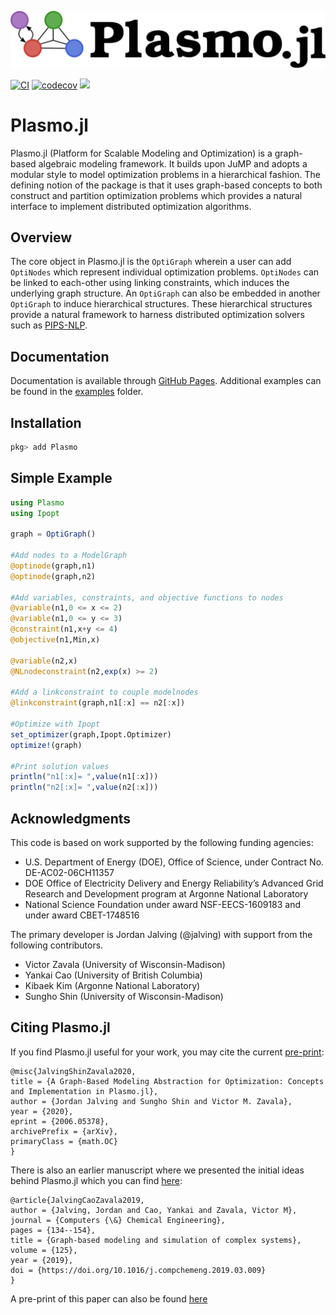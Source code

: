 ![Logo](./docs/plasmo3.svg)

[![CI](https://github.com/jalving/Plasmo.jl/workflows/CI/badge.svg)](https://github.com/jalving/Plasmo.jl/actions)
[![codecov](https://codecov.io/gh/jalving/Plasmo.jl/branch/master/graph/badge.svg)](https://codecov.io/gh/jalving/Plasmo.jl)
[![](https://img.shields.io/badge/docs-latest-blue.svg)](https://zavalab.github.io/Plasmo.jl/dev/)

# Plasmo.jl
Plasmo.jl (Platform for Scalable Modeling and Optimization) is a graph-based algebraic modeling framework.  It builds upon
JuMP and adopts a modular style to model optimization problems in a hierarchical fashion.
The defining notion of the package is that it uses graph-based concepts to both construct and partition optimization problems which
provides a natural interface to implement distributed optimization algorithms.

## Overview
The core object in Plasmo.jl is the `OptiGraph` wherein a user can add `OptiNodes` which represent individual optimization problems. `OptiNodes` can be linked to each-other
using linking constraints, which induces the underlying graph structure.  An `OptiGraph` can also be embedded in another `OptiGraph` to induce hierarchical structures.
These hierarchical structures provide a natural framework to harness distributed optimization solvers such as [PIPS-NLP](https://github.com/Argonne-National-Laboratory/PIPS/tree/master/PIPS-NLP).

## Documentation
Documentation is available through [GitHub Pages](https://zavalab.github.io/Plasmo.jl/dev/).
Additional examples can be found in the [examples](https://github.com/zavalab/Plasmo.jl/tree/master/examples/) folder.

## Installation

```julia
pkg> add Plasmo
```

## Simple Example

```julia
using Plasmo
using Ipopt

graph = OptiGraph()

#Add nodes to a ModelGraph
@optinode(graph,n1)
@optinode(graph,n2)

#Add variables, constraints, and objective functions to nodes
@variable(n1,0 <= x <= 2)
@variable(n1,0 <= y <= 3)
@constraint(n1,x+y <= 4)
@objective(n1,Min,x)

@variable(n2,x)
@NLnodeconstraint(n2,exp(x) >= 2)

#Add a linkconstraint to couple modelnodes
@linkconstraint(graph,n1[:x] == n2[:x])

#Optimize with Ipopt
set_optimizer(graph,Ipopt.Optimizer)
optimize!(graph)

#Print solution values
println("n1[:x]= ",value(n1[:x]))
println("n2[:x]= ",value(n2[:x]))
```

## Acknowledgments
This code is based on work supported by the following funding agencies:

* U.S. Department of Energy (DOE), Office of Science, under Contract No. DE-AC02-06CH11357
* DOE Office of Electricity Delivery and Energy Reliability’s Advanced Grid Research and Development program at Argonne National Laboratory
* National Science Foundation under award NSF-EECS-1609183 and under award CBET-1748516

The primary developer is Jordan Jalving (@jalving) with support from the following contributors.  

* Victor Zavala (University of Wisconsin-Madison)
* Yankai Cao (University of British Columbia)
* Kibaek Kim (Argonne National Laboratory)
* Sungho Shin (University of Wisconsin-Madison)


## Citing Plasmo.jl

If you find Plasmo.jl useful for your work, you may cite the current [pre-print](https://arxiv.org/abs/2006.05378):

```
@misc{JalvingShinZavala2020,
title = {A Graph-Based Modeling Abstraction for Optimization: Concepts and Implementation in Plasmo.jl},
author = {Jordan Jalving and Sungho Shin and Victor M. Zavala},
year = {2020},
eprint = {2006.05378},
archivePrefix = {arXiv},
primaryClass = {math.OC}
}
```

There is also an earlier manuscript where we presented the initial ideas behind Plasmo.jl which you can find
[here](https://www.sciencedirect.com/science/article/abs/pii/S0098135418312687):

```
@article{JalvingCaoZavala2019,
author = {Jalving, Jordan and Cao, Yankai and Zavala, Victor M},
journal = {Computers {\&} Chemical Engineering},
pages = {134--154},
title = {Graph-based modeling and simulation of complex systems},
volume = {125},
year = {2019},
doi = {https://doi.org/10.1016/j.compchemeng.2019.03.009}
}
```

A pre-print of this paper can also be found [here](https://arxiv.org/abs/1812.04983)
